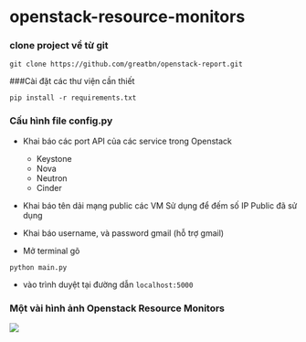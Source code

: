# openstack-resource-monitors

### clone project về từ git

`git clone https://github.com/greatbn/openstack-report.git`

###Cài đặt các thư viện cần thiết

`pip install -r requirements.txt`

### Cấu hình file config.py

- Khai báo các port API của các service trong Openstack
    - Keystone
    - Nova
    - Neutron
    - Cinder

- Khai báo tên dải mạng public các VM Sử dụng để đếm số IP Public đã sử dụng

- Khai báo username, và password gmail (hỗ trợ gmail)

- Mở terminal gõ

`python main.py`

- vào trình duyệt tại đường dẫn `localhost:5000`


### Một vài hình ảnh Openstack Resource Monitors 

<img src="http://i.imgur.com/CCr0lQX.png">
